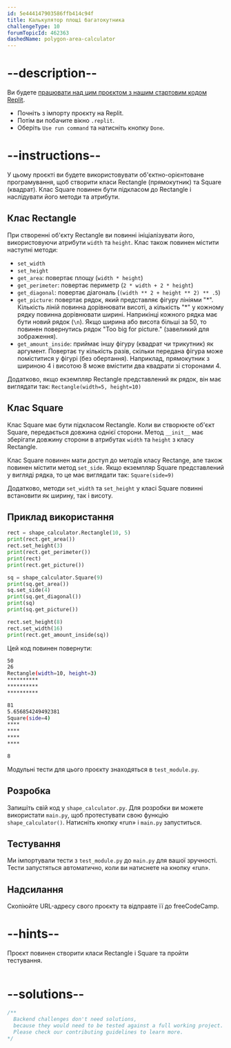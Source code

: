 ```yaml
---
id: 5e444147903586ffb414c94f
title: Калькулятор площі багатокутника
challengeType: 10
forumTopicId: 462363
dashedName: polygon-area-calculator
---
```


# --description--

Ви будете <a href="https://replit.com/github/topcoder-platform/boilerplate-polygon-area-calculator" target="_blank" rel="noopener noreferrer nofollow">працювати над цим проєктом з нашим стартовим кодом Replit</a>.

-   Почніть з імпорту проєкту на Replit.
-   Потім ви побачите вікно `.replit`.
-   Оберіть `Use run command` та натисніть кнопку `Done`.


# --instructions--

У цьому проєкті ви будете використовувати об'єктно-орієнтоване програмування, щоб створити класи Rectangle (прямокутник) та Square (квадрат). Клас Square повинен бути підкласом до Rectangle і наслідувати його методи та атрибути.

## Клас Rectangle

При створенні об'єкту Rectangle ви повинні ініціалізувати його, використовуючи атрибути `width` та `height`. Клас також повинен містити наступні методи:

- `set_width`
- `set_height`
- `get_area`: повертає площу (`width * height`)
- `get_perimeter`: повертає периметр (`2 * width + 2 * height`)
- `get_diagonal`: повертає діагональ (`(width ** 2 + height ** 2) ** .5`)
- `get_picture`: повертає рядок, який представляє фігуру лініями "\*". Кількість ліній повинна дорівнювати висоті, а кількість "\*" у кожному рядку повинна дорівнювати ширині. Наприкінці кожного рядка має бути новий рядок (`\n`). Якщо ширина або висота більші за 50, то повинен повернутись рядок "Too big for picture." (завеликий для зображення).
- `get_amount_inside`: приймає іншу фігуру (квадрат чи трикутник) як аргумент. Повертає ту кількість разів, скільки передана фігура може поміститися у фігурі (без обертання). Наприклад, прямокутник з шириною 4 і висотою 8 може вмістити два квадрати зі сторонами 4.

Додатково, якщо екземпляр Rectangle представлений як рядок, він має виглядати так: `Rectangle(width=5, height=10)`

## Клас Square

Клас Square має бути підкласом Rectangle. Коли ви створюєте об'єкт Square, передається довжина однієї сторони. Метод `__init__` має зберігати довжину сторони в атрибутах `width` та `height` з класу Rectangle.

Клас Square повинен мати доступ до методів класу Rectange, але також повинен містити метод `set_side`. Якщо екземпляр Square представлений у вигляді рядка, то це має виглядати так: `Square(side=9)`

Додатково, методи `set_width` та `set_height` у класі Square повинні встановити як ширину, так і висоту.

## Приклад використання

```py
rect = shape_calculator.Rectangle(10, 5)
print(rect.get_area())
rect.set_height(3)
print(rect.get_perimeter())
print(rect)
print(rect.get_picture())

sq = shape_calculator.Square(9)
print(sq.get_area())
sq.set_side(4)
print(sq.get_diagonal())
print(sq)
print(sq.get_picture())

rect.set_height(8)
rect.set_width(16)
print(rect.get_amount_inside(sq))
```

Цей код повинен повернути:

```bash
50
26
Rectangle(width=10, height=3)
**********
**********
**********

81
5.656854249492381
Square(side=4)
****
****
****
****

8
```

Модульні тести для цього проєкту знаходяться в `test_module.py`.

## Розробка

Запишіть свій код у `shape_calculator.py`. Для розробки ви можете використати `main.py`, щоб протестувати свою функцію `shape_calculator()`. Натисніть кнопку «run» і `main.py` запуститься.

## Тестування

Ми імпортували тести з `test_module.py` до `main.py` для вашої зручності. Тести запустяться автоматично, коли ви натиснете на кнопку «run».

## Надсилання

Скопіюйте URL-адресу свого проєкту та відправте її до freeCodeCamp.

# --hints--

Проєкт повинен створити класи Rectangle і Square та пройти тестування.

```js

```

# --solutions--

```js
/**
  Backend challenges don't need solutions,
  because they would need to be tested against a full working project.
  Please check our contributing guidelines to learn more.
*/
```

